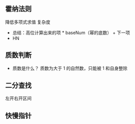 <!--
 * @Descripttion: 将碰到的现有算法统计下，在common文件夹下的algorithm.js中有具体代码a
 * @Author: ycc
 * @Date: 2022-02-23 07:55:44
 * @LastEditTime: 2022-03-12 12:11:58
-->

## 霍纳法则

降低多项式求值 复杂度

- 总结：高位计算出来的项 \* baseNum（幂的底数） + 下一项
- HN

## 质数判断

- 质数是什么？
  质数为大于 1 的自然数，只能被 1 和自身整除

## 二分查找

左开右开区间

## 快慢指针
